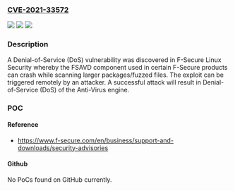 ### [CVE-2021-33572](https://cve.mitre.org/cgi-bin/cvename.cgi?name=CVE-2021-33572)
![](https://img.shields.io/static/v1?label=Product&message=F-Secure%20Products&color=blue)
![](https://img.shields.io/static/v1?label=Version&message=n%2Fa&color=blue)
![](https://img.shields.io/static/v1?label=Vulnerability&message=CWE-476%20NULL%20Pointer%20Dereference&color=brighgreen)

### Description

A Denial-of-Service (DoS) vulnerability was discovered in F-Secure Linux Security whereby the FSAVD component used in certain F-Secure products can crash while scanning larger packages/fuzzed files. The exploit can be triggered remotely by an attacker. A successful attack will result in Denial-of-Service (DoS) of the Anti-Virus engine.

### POC

#### Reference
- https://www.f-secure.com/en/business/support-and-downloads/security-advisories

#### Github
No PoCs found on GitHub currently.

